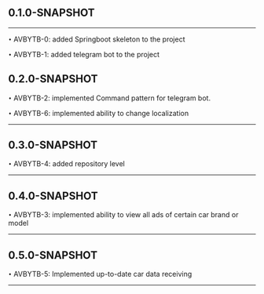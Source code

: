 ## 0.1.0-SNAPSHOT
______
`•` AVBYTB-0: added Springboot skeleton to the project

`•` AVBYTB-1: added telegram bot to the project

## 0.2.0-SNAPSHOT

`•` AVBYTB-2: implemented Command pattern for telegram bot.

`•` AVBYTB-6: implemented ability to change localization
______
## 0.3.0-SNAPSHOT

`•` AVBYTB-4: added repository level
______
## 0.4.0-SNAPSHOT

`•` AVBYTB-3: implemented ability to view all ads of certain car brand or model
______
## 0.5.0-SNAPSHOT

`•` AVBYTB-5: Implemented up-to-date car data receiving
______


